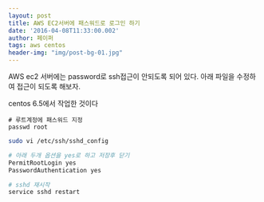 ```yaml
---
layout: post
title: AWS EC2서버에 패스워드로 로그인 하기
date: '2016-04-08T11:33:00.002'
author: 페이퍼
tags: aws centos
header-img: "img/post-bg-01.jpg"
---
```


AWS ec2 서버에는 password로 ssh접근이 안되도록 되어 있다.
아래 파일을 수정하여 접근이 되도록 해보자.

centos 6.5에서 작업한 것이다

```
# 루트계정에 패스워드 지정
passwd root

```


```bash
sudo vi /etc/ssh/sshd_config

# 아래 두개 옵션을 yes로 하고 저장후 닫기 
PermitRootLogin yes
PasswordAuthentication yes

# sshd 재시작 
service sshd restart

```

